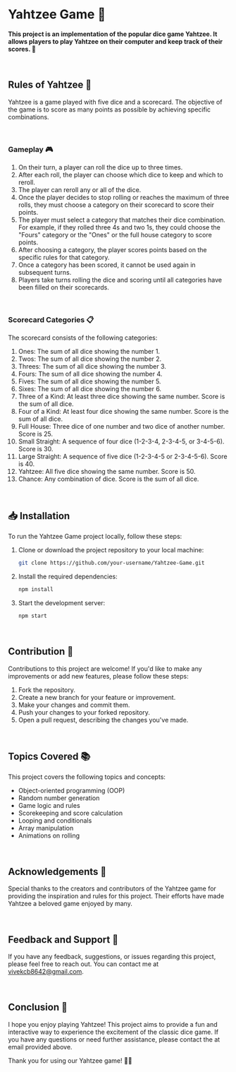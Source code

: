 # Yahtzee Game 🎲

**This project is an implementation of the popular dice game Yahtzee. It allows players to play Yahtzee on their computer and keep track of their scores. 🎉**

<br>

## Rules of Yahtzee 📜

Yahtzee is a game played with five dice and a scorecard. The objective of the game is to score as many points as possible by achieving specific combinations.

<br>

### Gameplay 🎮

1. On their turn, a player can roll the dice up to three times.
2. After each roll, the player can choose which dice to keep and which to reroll.
3. The player can reroll any or all of the dice.
4. Once the player decides to stop rolling or reaches the maximum of three rolls, they must choose a category on their scorecard to score their points.
5. The player must select a category that matches their dice combination. For example, if they rolled three 4s and two 1s, they could choose the "Fours" category or the "Ones" or the full house category to score points.
6. After choosing a category, the player scores points based on the specific rules for that category.
7. Once a category has been scored, it cannot be used again in subsequent turns.
8. Players take turns rolling the dice and scoring until all categories have been filled on their scorecards.

<br>

### Scorecard Categories 📋

The scorecard consists of the following categories:

1. Ones: The sum of all dice showing the number 1.
2. Twos: The sum of all dice showing the number 2.
3. Threes: The sum of all dice showing the number 3.
4. Fours: The sum of all dice showing the number 4.
5. Fives: The sum of all dice showing the number 5.
6. Sixes: The sum of all dice showing the number 6.
7. Three of a Kind: At least three dice showing the same number. Score is the sum of all dice.
8. Four of a Kind: At least four dice showing the same number. Score is the sum of all dice.
9. Full House: Three dice of one number and two dice of another number. Score is 25.
10. Small Straight: A sequence of four dice (1-2-3-4, 2-3-4-5, or 3-4-5-6). Score is 30.
11. Large Straight: A sequence of five dice (1-2-3-4-5 or 2-3-4-5-6). Score is 40.
12. Yahtzee: All five dice showing the same number. Score is 50.
13. Chance: Any combination of dice. Score is the sum of all dice.

<br>

## 📥 Installation

To run the Yahtzee Game project locally, follow these steps:

1. Clone or download the project repository to your local machine:

   ```bash
   git clone https://github.com/your-username/Yahtzee-Game.git
   ```
   
2. Install the required dependencies:
   ```bash
   npm install
   ```

3. Start the development server:
   ```bash
   npm start
   ```
   
   <br>

## Contribution 👥

Contributions to this project are welcome! If you'd like to make any improvements or add new features, please follow these steps:

1. Fork the repository.
2. Create a new branch for your feature or improvement.
3. Make your changes and commit them.
4. Push your changes to your forked repository.
5. Open a pull request, describing the changes you've made.

<br>

## Topics Covered 📚

This project covers the following topics and concepts:

- Object-oriented programming (OOP)
- Random number generation
- Game logic and rules
- Scorekeeping and score calculation
- Looping and conditionals
- Array manipulation
- Animations on rolling

<br>

## Acknowledgements 🙏

Special thanks to the creators and contributors of the Yahtzee game for providing the inspiration and rules for this project. Their efforts have made Yahtzee a beloved game enjoyed by many.

<br>

## Feedback and Support 📧

If you have any feedback, suggestions, or issues regarding this project, please feel free to reach out. You can contact me at vivekcb8642@gmail.com.

<br>

## Conclusion 🏁

I hope you enjoy playing Yahtzee! This project aims to provide a fun and interactive way to experience the excitement of the classic dice game. If you have any questions or need further assistance, please contact the at email provided above.

Thank you for using our Yahtzee game! 🎲🎉
